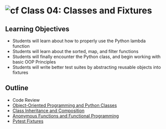 # ![cf](http://i.imgur.com/7v5ASc8.png) Class 04: Classes and Fixtures

## Learning Objectives

- Students will learn about how to properly use the Python lambda function
- Students will learn about the sorted, map, and filter functions
- Students will finally encounter the Python class, and begin working with basic OOP Principles
- Students will write better test suites by abstracting reusable objects into fixtures

## Outline

- Code Review
- [Object-Oriented Programming and Python Classes]
- [Class Inheritance and Composition]
- [Anonymous Functions and Functional Programming]
- [Pytest Fixtures]

<!-- links -->
[Anonymous Functions and Functional Programming]: ./notes/functional_programming.md
[Object-Oriented Programming and Python Classes]: ./notes/classes.md
[Class Inheritance and Composition]: ./notes/inheritance.md
[Pytest Fixtures]: ./notes/fixtures.md
